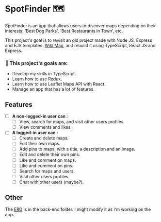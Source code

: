 # SpotFinder 🗺️

SpotFinder is an app that allows users to discover maps depending on their interests: 'Best Dog Parks', 'Best Restaurants in Town', etc. 

This project's goal is to revisit an old project made with Node JS, Express and EJS templates: [Wiki Map](https://github.com/Purpleknife/Wiki-Map), and rebuild it using TypeScript, React JS and Express.

<strong><h3> 📌 This project's goals are:</h3></strong>
- Develop my skills in TypeScript.
- Learn how to use Redux.
- Learn how to use Leaflet Maps API with React.
- Manage an app that has a lot of features.

## Features
- [ ] <strong>A non-logged-in user can :</strong>
  - [ ] View, search for maps, and visit other users profiles.
  - [ ] View comments and likes.
- [ ] <strong>A logged-in user can :</strong>
  - [ ] Create and delete maps.
  - [ ] Edit their own maps.
  - [ ] Add pins to maps: with a title, a description and an image.
  - [ ] Edit and delete their own pins.
  - [ ] Like and comment on maps.
  - [ ] Like and comment on pins.
  - [ ] Search for maps and users.
  - [ ] Visit other users profiles.
  - [ ] Chat with other users (maybe?).

## Other
The [ERD](https://github.com/Purpleknife/SpotFinder/blob/master/back-end/ERD%20-%20SpotFinder.png) is in the back-end folder. I might modify it as I'm working on the app.

